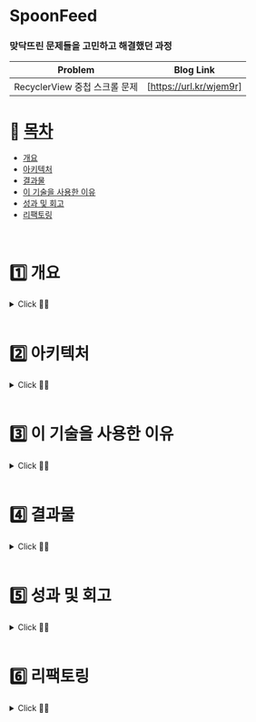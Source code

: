 # SpoonFeed
### 맞닥뜨린 문제들을 고민하고 해결했던 과정

| Problem | Blog Link |
| ------ | ------ |
| RecyclerView 중첩 스크롤 문제 | [https://url.kr/wjem9r] |


# 📌 [목차](#index) <a name = "index"></a>

- [개요](#outline)
- [아키텍처](#structure)
- [결과물](#outputs)
- [이 기술을 사용한 이유](#why)
- [성과 및 회고](#retrospection)
- [리팩토링](#update)


<br>

# 1️⃣ 개요 <a name = "outline"></a>

<details>
   <summary> Click 🙋‍♀️</summary>
<br />
"사회초년생을 위한 사회생활
가이드가 있었으면 좋겠다!"


돈을 이제 갓 벌기 시작하면서 돈 관리를 해야하고,  
독립을 하기 위해서 집도 알아봐야하고, 
금융 관련된 정보는 왜 이렇게 많은지😂
대체 어떤 정보가 맞지?

스푼피드는,
수많은 정책들 사이에서 혼란스러운 사회초년생들에게   
맞춤 정책 정보를 쉽고 편리하게 제공할 수 없을까? 라는 생각에서 시작되었습니다.   

</details>

<br>

# 2️⃣ 아키텍처  <a name = "structure"></a>

<details>
   <summary> Click 🙋‍♀️</summary>
<br />

</details>

<br>

# 3️⃣ 이 기술을 사용한 이유  <a name = "why"></a>

<details>
   <summary> Click 🙋‍♀️</summary>
<br />

</details>


<br>

# 4️⃣ 결과물  <a name = "outputs"></a>

<details>
   <summary> Click 🙋‍♀️</summary>
<br />

</details>


<br>

# 5️⃣ 성과 및 회고 <a name = "retrospection"></a>

<details>
   <summary> Click 🙋‍♀️</summary>
<br />

</details>

<br>

# 6️⃣ 리팩토링 <a name = "update"></a>

<details>
   <summary> Click 🙋‍♀️</summary>
<br />

## RecyclerView 성능 최적화

- NestedScrollView에 RecyclerView를 중첩해서 사용할 경우  ViewHolder가 전혀 재활용되지 않는다는 것을 알게 되었고, 
[해당 문제의 원인과 해결 방법에대해 고민](https://velog.io/@dabin/%EC%95%88%EB%93%9C%EB%A1%9C%EC%9D%B4%EB%93%9C-%EA%B3%B5%EC%8B%9D%EB%AC%B8%EC%84%9C-%ED%8C%8C%ED%97%A4%EC%B9%98%EA%B8%B0-ScrollView-NestedScrollView%EC%9D%98-%EB%AA%A8%EB%93%A0-%EA%B2%83)하였습니다. 
- 처음엔 ViewType을 나눠 ViewHolder를 여러개 사용하려 했지만, 상단 Layout이 다른 화면에도 계속 재사용되기 때문에 재사용성이 좋고 객체지향 원칙에 맞게 한 클래스가 하나의 역할을 할 수 있는 `ConcatAdapter`로 구현했습니다. 
- PolicyMenuAdapter는 item의 data가 변경되지 않기때문에 ListAdapter가 아닌 RecyclerView.Adapter를 사용하여 Adapter를 혼용할 수 있는 ConcatAdapter의 장점을 최대한 활용하기 위해 노력했습니다.
```kotlin
        with(binding) {
            concatAdapter = ConcatAdapter(policyMenuAdapter, policyListAdapter)
            rvPolicylist.adapter = concatAdapter
            rvPolicylist.layoutManager = LinearLayoutManager(this@PolicyListActivity)
        }
```

| 개선 전 | 개선 후 | 
|--------|--------------|
| <img src="https://user-images.githubusercontent.com/84564695/183429903-7d5be5eb-f32b-4dce-9e79-ef5cc544d412.gif" width="200" height="380"/> |  <img src="https://user-images.githubusercontent.com/84564695/183429926-58c485b6-ac0a-4c85-b7a6-e159a24612c4.gif" width="200" height="380"/>

- RecyclerView의 ViewHolder가 재활용되어 item 로딩 속도가 매우 빨라짐을 확인할 수 있었습니다.
</details>

